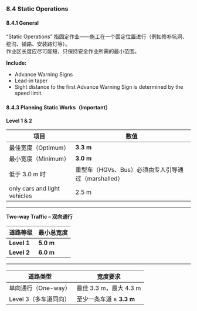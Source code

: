 ### 8.4 Static Operations

#### 8.4.1 General
“Static Operations” 指固定作业——施工在一个固定位置进行（例如修补坑洞、挖沟、铺路、安装路灯等）。  
作业区长度应尽可能短，只保持安全作业所需的最小范围。

**Include:**
- Advance Warning Signs  
- Lead-in taper  
- Sight distance to the first Advance Warning Sign is determined by the speed limit.  



#### 8.4.3 Planning Static Works（Important）

**Level 1 & 2**

| 项目 | 数值 |
|------|------|
| 最佳宽度（Optimum） | **3.3 m** |
| 最小宽度（Minimum） | **3.0 m** |
| 低于 3.0 m 时 | 重型车（HGVs、Bus）必须由专人引导通过（marshalled） |
| only cars and light vehicles | 2.5 m |

---

**Two-way Traffic – 双向通行**

| 道路等级 | 最小总宽度 |
|-----------|------------|
| **Level 1** | **5.0 m** |
| **Level 2** | **6.0 m** |

---



| 道路类型 | 宽度要求 |
|-----------|-----------|
| 单向通行（One-way） | 最佳 3.3 m，最大 4.3 m |
| Level 3（多车道同向） | 至少一条车道 ≥ **3.3 m** |







